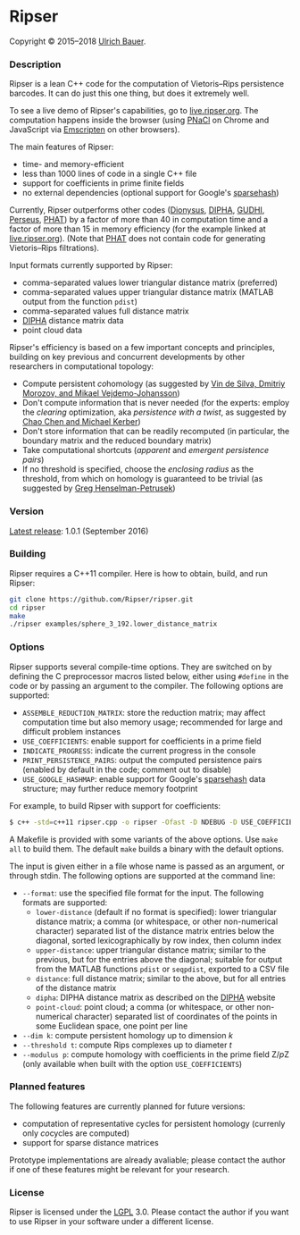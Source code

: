 # Ripser

Copyright © 2015–2018 [Ulrich Bauer].


### Description

Ripser is a lean C++ code for the computation of Vietoris–Rips persistence barcodes. It can do just this one thing, but does it extremely well.

To see a live demo of Ripser's capabilities, go to [live.ripser.org]. The computation happens inside the browser (using [PNaCl] on Chrome and JavaScript via [Emscripten] on other browsers). 

The main features of Ripser:

  - time- and memory-efficient
  - less than 1000 lines of code in a single C++ file
  - support for coefficients in prime finite fields
  - no external dependencies (optional support for Google's [sparsehash])

Currently, Ripser outperforms other codes ([Dionysus], [DIPHA], [GUDHI], [Perseus], [PHAT]) by a factor of more than 40 in computation time and a factor of more than 15 in memory efficiency (for the example linked at [live.ripser.org]). (Note that [PHAT] does not contain code for generating Vietoris–Rips filtrations).

Input formats currently supported by Ripser:

  - comma-separated values lower triangular distance matrix (preferred)
  - comma-separated values upper triangular distance matrix (MATLAB output from the function `pdist`)
  - comma-separated values full distance matrix
  - [DIPHA] distance matrix data
  - point cloud data

Ripser's efficiency is based on a few important concepts and principles, building on key previous and concurrent  developments by other researchers in computational topology:
  
  - Compute persistent *co*homology (as suggested by [Vin de Silva, Dmitriy Morozov, and Mikael Vejdemo-Johansson](https://doi.org/10.1088/0266-5611/27/12/124003))
  - Don't compute information that is never needed
    (for the experts: employ the *clearing* optimization, aka *persistence with a twist*, as suggested by [Chao Chen and Michael Kerber](http://www.geometrie.tugraz.at/kerber/kerber_papers/ck-phcwat-11.pdf))
  - Don't store information that can be readily recomputed (in particular, the boundary matrix and the reduced boundary matrix)
  - Take computational shortcuts (*apparent* and *emergent persistence pairs*)
  - If no threshold is specified, choose the *enclosing radius* as the threshold, from which on homology is guaranteed to be trivial (as suggested by [Greg Henselman-Petrusek](https://github.com/Eetion/Eirene.jl))


### Version
[Latest release][latest-release]: 1.0.1 (September 2016)


### Building

Ripser requires a C++11 compiler. Here is how to obtain, build, and run Ripser:

```sh
git clone https://github.com/Ripser/ripser.git
cd ripser
make
./ripser examples/sphere_3_192.lower_distance_matrix
```


### Options

Ripser supports several compile-time options. They are switched on by defining the C preprocessor macros listed below, either using `#define` in the code or by passing an argument to the compiler. The following options are supported:

  - `ASSEMBLE_REDUCTION_MATRIX`: store the reduction matrix; may affect computation time but also memory usage; recommended for large and difficult problem instances
  - `USE_COEFFICIENTS`: enable support for coefficients in a prime field
  - `INDICATE_PROGRESS`: indicate the current progress in the console
  - `PRINT_PERSISTENCE_PAIRS`: output the computed persistence pairs (enabled by default in the code; comment out to disable)
  - `USE_GOOGLE_HASHMAP`: enable support for Google's [sparsehash] data structure; may further reduce memory footprint

For example, to build Ripser with support for coefficients:

```sh
$ c++ -std=c++11 ripser.cpp -o ripser -Ofast -D NDEBUG -D USE_COEFFICIENTS
```

A Makefile is provided with some variants of the above options. Use `make all` to build them. The default `make` builds a binary with the default options.

The input is given either in a file whose name is passed as an argument, or through stdin. The following options are supported at the command line:

  - `--format`: use the specified file format for the input.  The following formats are supported:
    - `lower-distance` (default if no format is specified): lower triangular distance matrix; a comma (or whitespace, or other non-numerical character) separated list of the distance matrix entries below the diagonal, sorted lexicographically by row index, then column index
    - `upper-distance`: upper triangular distance matrix; similar to the previous, but for the entries above the diagonal; suitable for output from the MATLAB functions `pdist` or  `seqpdist`, exported to a CSV file
    - `distance`: full distance matrix; similar to the above, but for all entries of the distance matrix
    - `dipha`: DIPHA distance matrix as described on the [DIPHA] website
    - `point-cloud`: point cloud; a comma (or whitespace, or other non-numerical character)  separated list of coordinates of the points in some Euclidean space, one point per line
  - `--dim k`: compute persistent homology up to dimension *k*
  - `--threshold t`: compute Rips complexes up to diameter *t*
  - `--modulus p`: compute homology with coefficients in the prime field Z/*p*Z (only available when built with the option `USE_COEFFICIENTS`)




### Planned features

The following features are currently planned for future versions:

 - computation of representative cycles for persistent homology (currenly only *co*cycles are computed)
 - support for sparse distance matrices

Prototype implementations are already avaliable; please contact the author if one of these features might be relevant for your research.


### License

Ripser is licensed under the [LGPL] 3.0. Please contact the author if you want to use Ripser in your software under a different license. 

[Ulrich Bauer]: <http://ulrich-bauer.org>
[live.ripser.org]: <http://live.ripser.org>
[PNaCl]: <https://www.chromium.org/nativeclient/pnacl/>
[Emscripten]: <http://emscripten.org>
[latest-release]: <https://github.com/Ripser/ripser/releases/latest>
[Dionysus]: <http://www.mrzv.org/software/dionysus/>
[DIPHA]: <http://git.io/dipha>
[PHAT]: <http://git.io/dipha>
[Perseus]: <http://www.sas.upenn.edu/~vnanda/perseus/>
[GUDHI]: <http://gudhi.gforge.inria.fr>
[sparsehash]: <https://github.com/sparsehash/sparsehash>
[LGPL]: <https://www.gnu.org/licenses/lgpl>